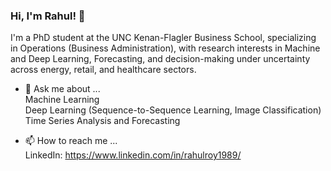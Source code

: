 ### Hi, I'm Rahul! 👋

I'm a PhD student at the UNC Kenan-Flagler Business School, specializing in Operations (Business Administration), with research interests in Machine and Deep Learning, Forecasting, and decision-making under uncertainty across energy, retail, and healthcare sectors.  

- 💬 Ask me about ...\
Machine Learning\
Deep Learning (Sequence-to-Sequence Learning, Image Classification)\
Time Series Analysis and Forecasting

- 📫 How to reach me ...\
LinkedIn: https://www.linkedin.com/in/rahulroy1989/
 

<!--
**rahulroynit/rahulroynit** is a ✨ _special_ ✨ repository because its `README.md` (this file) appears on your GitHub profile.

Here are some ideas to get you started:

- 🔭 I’m currently working on ...
- 🌱 I’m currently learning ...
- 👯 I’m looking to collaborate on ...
- 🤔 I’m looking for help with ...
- 💬 Ask me about ...
- 📫 How to reach me: ...
- 😄 Pronouns: ...
- ⚡ Fun fact: ...
-->
